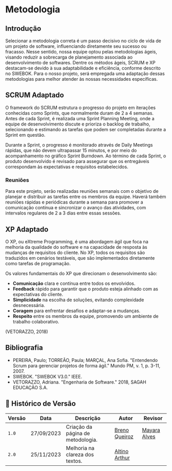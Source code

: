 # Metodologia

## Introdução

Selecionar a metodologia correta é um passo decisivo no ciclo de vida de um projeto de software, influenciando diretamente seu sucesso ou fracasso. Nesse sentido, nossa equipe optou pelas metodologias ágeis, visando reduzir a sobrecarga de planejamento associada ao desenvolvimento de softwares. Dentre os métodos ágeis, SCRUM e XP destacam-se devido à sua adaptabilidade e eficiência, conforme descrito no SWEBOK. Para o nosso projeto, será empregada uma adaptação dessas metodologias para melhor atender às nossas necessidades específicas.

## SCRUM Adaptado

O framework do SCRUM estrutura o progresso do projeto em iterações conhecidas como Sprints, que normalmente duram de 2 a 4 semanas. Antes de cada Sprint, é realizada uma Sprint Planning Meeting, onde a equipe de desenvolvimento discute e prioriza o backlog de trabalho, selecionando e estimando as tarefas que podem ser completadas durante a Sprint em questão. 

Durante a Sprint, o progresso é monitorado através de Daily Meetings rápidas, que não devem ultrapassar 15 minutos, e por meio do acompanhamento no gráfico Sprint Burndown. Ao término de cada Sprint, o produto desenvolvido é revisado para assegurar que os entregáveis correspondam às expectativas e requisitos estabelecidos.

### Reuniões

Para este projeto, serão realizadas reuniões semanais com o objetivo de planejar e distribuir as tarefas entre os membros da equipe. Haverá também reuniões rápidas e periódicas durante a semana para promover a comunicação contínua e sincronizar o avanço das atividades, com intervalos regulares de 2 a 3 dias entre essas sessões.

## XP Adaptado

O XP, ou eXtreme Programming, é uma abordagem ágil que foca na melhoria da qualidade do software e na capacidade de resposta às mudanças de requisitos do cliente. No XP, todos os requisitos são traduzidos em cenários testáveis, que são implementados diretamente como tarefas de programação.

Os valores fundamentais do XP que direcionam o desenvolvimento são:

- **Comunicação** clara e contínua entre todos os envolvidos.
- **Feedback** rápido para garantir que o produto esteja alinhado com as expectativas do cliente.
- **Simplicidade** na escolha de soluções, evitando complexidade desnecessária.
- **Coragem** para enfrentar desafios e adaptar-se a mudanças.
- **Respeito** entre os membros da equipe, promovendo um ambiente de trabalho colaborativo.

(VETORAZZO, 2018)

## Bibliografia
- PEREIRA, Paulo; TORREÃO, Paula; MARÇAL, Ana Sofia. "Entendendo Scrum para gerenciar projetos de forma ágil." Mundo PM, v. 1, p. 3-11, 2007.
- SWEBOK. "SWEBOK V3.0." IEEE.
- VETORAZZO, Adriana. "Engenharia de Software." 2018, SAGAH EDUCAÇÃO S.A.

## 📑 Histórico de Versão

| Versão | Data       | Descrição                         | Autor                                           | Revisor                                      |
|--------|------------|-----------------------------------|-------------------------------------------------|----------------------------------------------|
| `1.0`  | 27/09/2023 | Criação da página de metodologia. | [Breno Queiroz](https://github.com/brenob6)    | [Mayara Alves](https://github.com/Mayara-tech) |
| `2.0`  | 25/11/2023 | Melhoria na clareza dos textos. | [Altino Arthur](https://github.com/arthurrochamoreira)    |  |
